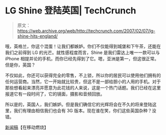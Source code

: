 # LG Shine 登陆英国| TechCrunch

> 原文：<https://web.archive.org/web/http://techcrunch.com/2007/02/07/lg-shine-hits-england/>

哦，英格兰，你这个混蛋！让我们都嫉妒。你们不仅能得到城堡和下午茶，还能在我们之前得到 LG 的光芒。就性感程度而言，Shine 是我们雷达上唯一一款可以与 iPhone 相提并论的手机，而你已经先得到了它。嗯，亚洲是第一，但这很正常。但是你，英国？

不仅如此，你还可以获得完全的零售，不上锁，所以你的居民可以使用他们拥有的任何运营商。当然，它一开始就比较贵，但这不是一部给胆小的人用的手机。对于那些想看起来漂亮并愿意为此花钱的人来说，这是一个热门话题。我们已经在这里报道它有一段时间了，它的镜面，摄影和音频回放。

所以是的，英国人，我们嫉妒。但是我们确信它的光辉将会在不久的将来登陆这里，我们有理由相信我们也会有 3G 版本。现在谁在笑，你们这些英国杂种？没错。

[新闻稿](https://web.archive.org/web/20151004221934/http://www.mobileburn.com/pressrelease.jsp?Id=3109)【在移动燃烧】